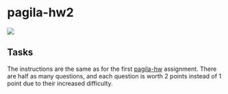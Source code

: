 # pagila-hw2
[![](https://github.com/gPlacide/pagila-hw2/workflows/tests/badge.svg)](https://github.com/gPlacide/pagila-hw2/actions?query=workflow%3Atests)

## Tasks

The instructions are the same as for the first [pagila-hw](https://github.com/mikeizbicki/pagila-hw) assignment.
There are half as many questions, and each question is worth 2 points instead of 1 point due to their increased difficulty.
